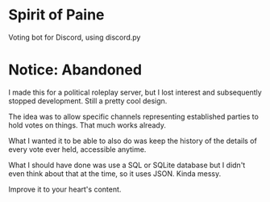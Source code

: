 # Spirit of Paine
Voting bot for Discord, using discord.py

# Notice: Abandoned
I made this for a political roleplay server, but I lost interest and subsequently stopped development. Still a pretty cool design.

The idea was to allow specific channels representing established parties to hold votes on things. That much works already.

What I wanted it to be able to also do was keep the history of the details of every vote ever held, accessible anytime.

What I should have done was use a SQL or SQLite database but I didn't even think about that at the time, so it uses JSON. Kinda messy.

Improve it to your heart's content.
